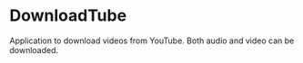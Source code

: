 # DownloadTube
Application to download videos from YouTube. Both audio and video can be downloaded. 
